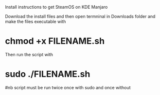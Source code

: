 Install instructions to get SteamOS on KDE Manjaro

Download the install files and then open termninal in Downloads folder and make the files executable with 

# chmod +x FILENAME.sh

Then run the script with
# sudo ./FILENAME.sh
#nb script must be run twice once with sudo and once without 
